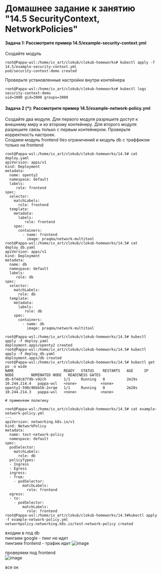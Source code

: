 # Домашнее задание к занятию "14.5 SecurityContext, NetworkPolicies"  
#### Задача 1: Рассмотрите пример 14.5/example-security-context.yml  
Создайте модуль  
```
root@Pappa-wsl:/home/iv_art/clokub/clokub-homeworks# kubectl apply -f 14.5/example-security-context.yml
pod/security-context-demo created
```
Проверьте установленные настройки внутри контейнера  
```
root@Pappa-wsl:/home/iv_art/clokub/clokub-homeworks# kubectl logs security-context-demo
uid=1000 gid=3000 groups=3000
```

#### Задача 2 (*): Рассмотрите пример 14.5/example-network-policy.yml  
Создайте два модуля. Для первого модуля разрешите доступ к внешнему миру и ко второму контейнеру. Для второго модуля разрешите связь только с первым контейнером. Проверьте корректность настроек.  
Создаем модуль frontend без ограничений и модуль db c траффиком только на frontend  
   
```
root@Pappa-wsl:/home/iv_art/clokub/clokub-homeworks/14.5# cat deploy.yaml
apiVersion: apps/v1
kind: Deployment
metadata:
  name: openty2
  namespace: default
  labels:
     role: frontend
spec:
  selector:
    matchLabels:
      role: frontend
  template:
    metadata:
      labels:
         role: frontend
    spec:
      containers:
        - name: frontend
          image: praqma/network-multitool
root@Pappa-wsl:/home/iv_art/clokub/clokub-homeworks/14.5# cat deploy_db.yaml
apiVersion: apps/v1
kind: Deployment
metadata:
  name: db
  namespace: default
  labels:
     role: db
spec:
  selector:
    matchLabels:
      role: db
  template:
    metadata:
      labels:
         role: db
    spec:
      containers:
        - name: db
          image: praqma/network-multitool

root@Pappa-wsl:/home/iv_art/clokub/clokub-homeworks/14.5# kubectl apply -f deploy.yaml
deployment.apps/openty2 created
root@Pappa-wsl:/home/iv_art/clokub/clokub-homeworks/14.5# kubectl apply -f deploy_db.yaml
deployment.apps/db created
root@Pappa-wsl:/home/iv_art/clokub/clokub-homeworks/14.5# kubectl get po -o wide
NAME                       READY   STATUS    RESTARTS   AGE     IP             NODE        NOMINATED NODE   READINESS GATES
db-6f4dc87f9b-v92ch        1/1     Running   0          2m19s   10.244.214.4   pappa-wsl   <none>           <none>
openty2-598c96bb56-2nrqm   1/1     Running   0          2m28s   10.244.214.3   pappa-wsl   <none>           <none>

# применяем политику

root@Pappa-wsl:/home/iv_art/clokub/clokub-homeworks/14.5# cat example-network-policy.yml
---
apiVersion: networking.k8s.io/v1
kind: NetworkPolicy
metadata:
  name: test-network-policy
  namespace: default
spec:
  podSelector:
    matchLabels:
      role: db
  policyTypes:
  - Ingress
  - Egress
  ingress:
  - from:
    - podSelector:
        matchLabels:
          role: frontend
  egress:
  - to:
    - podSelector:
        matchLabels:
          role: frontend
root@Pappa-wsl:/home/iv_art/clokub/clokub-homeworks/14.5#kubectl apply -f example-network-policy.yml
networkpolicy.networking.k8s.io/test-network-policy created
```  

входим в под db  
пингаем google - пинг не идет  
пингаем frontend - трафик идет
![image](https://user-images.githubusercontent.com/87374285/184879219-de5c0020-5791-47bd-8ccd-1a126b19ff2a.png)

проверяем под frontend  
![image](https://user-images.githubusercontent.com/87374285/184880235-c7e74835-f8ce-4870-81e7-34463d2c77ad.png)

все ок  
